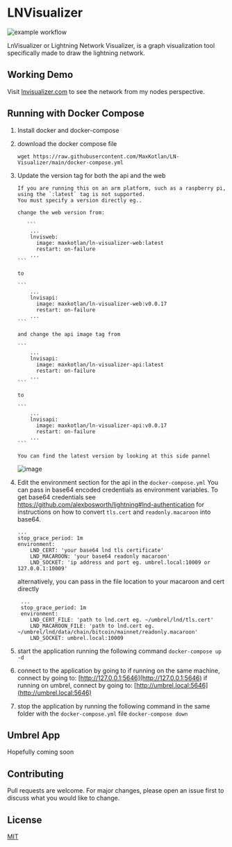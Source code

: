 # LNVisualizer

![example workflow](https://github.com/MaxKotlan/LN-Visualizer/actions/workflows/prod-build.yml/badge.svg)

LnVisualizer or Lightning Network Visualizer, is a graph visualization tool specifically made to draw the lightning network.

## Working Demo

Visit [lnvisualizer.com](http://lnvisualizer.com/) to see the network from my nodes perspective.

## Running with Docker Compose

1.  Install docker and docker-compose
2.  download the docker compose file
    ```
    wget https://raw.githubusercontent.com/MaxKotlan/LN-Visualizer/main/docker-compose.yml
    ```
3.  Update the version tag for both the api and the web

        If you are running this on an arm platform, such as a raspberry pi, using the `:latest` tag is not supported.
        You must specify a version directly eg..

        change the web version from:

           ```
            ...
            lnvisweb:
              image: maxkotlan/ln-visualizer-web:latest
              restart: on-failure
            ...
        ```

        to

        ```
            ...
            lnvisapi:
              image: maxkotlan/ln-visualizer-web:v0.0.17
              restart: on-failure
            ...
        ```

        and change the api image tag from

        ```
            ...
            lnvisapi:
              image: maxkotlan/ln-visualizer-api:latest
              restart: on-failure
            ...
        ```

        to

        ```
            ...
            lnvisapi:
              image: maxkotlan/ln-visualizer-api:v0.0.17
              restart: on-failure
            ...
        ```

        You can find the latest version by looking at this side pannel

    ![image](https://user-images.githubusercontent.com/7473983/168476937-2274378e-6d0f-4968-b1df-14706f801dbf.png)

4.  Edit the environment section for the api in the `docker-compose.yml`
    You can pass in base64 encoded credentials as environment variables.
    To get base64 credentials see https://github.com/alexbosworth/lightning#lnd-authentication for instructions on how to convert `tls.cert` and `readonly.macaroon` into base64.
    ```
    ...
    stop_grace_period: 1m
    environment:
    	LND_CERT: 'your base64 lnd tls certificate'
    	LND_MACAROON: 'your base64 readonly macaroon'
    	LND_SOCKET: 'ip address and port eg. umbrel.local:10009 or 127.0.0.1:10009'
    ```
    alternatively, you can pass in the file location to your macaroon and cert directly
    ```
     ...
     stop_grace_period: 1m
     environment:
    	LND_CERT_FILE: 'path to lnd.cert eg. ~/umbrel/lnd/tls.cert'
    	LND_MACAROON_FILE: 'path to lnd.cert eg. ~/umbrel/lnd/data/chain/bitcoin/mainnet/readonly.macaroon'
    	LND_SOCKET: umbrel.local:10009
    ```
5.  start the application running the following command
    `docker-compose up -d`

6.  connect to the application by going to
    if running on the same machine, connect by going to:
    [http://127.0.0.1:5646](http://127.0.0.1:5646)
    if running on umbrel, connect by going to:
    [http://umbrel.local:5646](http://umbrel.local:5646)

7.  stop the application by running the following command in the same folder with the `docker-compose.yml` file
    `docker-compose down`

## Umbrel App

Hopefully coming soon

## Contributing

Pull requests are welcome. For major changes, please open an issue first to discuss what you would like to change.

## License

[MIT](https://choosealicense.com/licenses/mit/)
